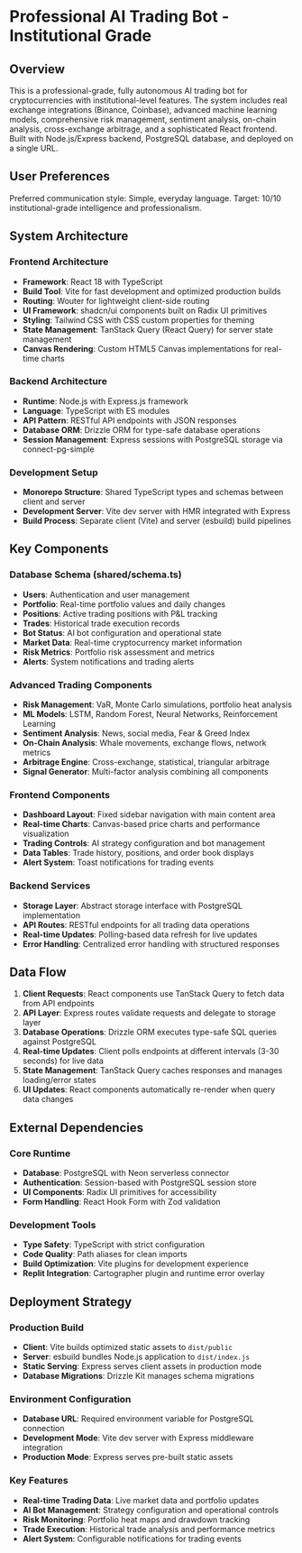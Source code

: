 # Professional AI Trading Bot - Institutional Grade

## Overview

This is a professional-grade, fully autonomous AI trading bot for cryptocurrencies with institutional-level features. The system includes real exchange integrations (Binance, Coinbase), advanced machine learning models, comprehensive risk management, sentiment analysis, on-chain analysis, cross-exchange arbitrage, and a sophisticated React frontend. Built with Node.js/Express backend, PostgreSQL database, and deployed on a single URL.

## User Preferences

Preferred communication style: Simple, everyday language.
Target: 10/10 institutional-grade intelligence and professionalism.

## System Architecture

### Frontend Architecture
- **Framework**: React 18 with TypeScript
- **Build Tool**: Vite for fast development and optimized production builds
- **Routing**: Wouter for lightweight client-side routing
- **UI Framework**: shadcn/ui components built on Radix UI primitives
- **Styling**: Tailwind CSS with CSS custom properties for theming
- **State Management**: TanStack Query (React Query) for server state management
- **Canvas Rendering**: Custom HTML5 Canvas implementations for real-time charts

### Backend Architecture
- **Runtime**: Node.js with Express.js framework
- **Language**: TypeScript with ES modules
- **API Pattern**: RESTful API endpoints with JSON responses
- **Database ORM**: Drizzle ORM for type-safe database operations
- **Session Management**: Express sessions with PostgreSQL storage via connect-pg-simple

### Development Setup
- **Monorepo Structure**: Shared TypeScript types and schemas between client and server
- **Development Server**: Vite dev server with HMR integrated with Express
- **Build Process**: Separate client (Vite) and server (esbuild) build pipelines

## Key Components

### Database Schema (shared/schema.ts)
- **Users**: Authentication and user management
- **Portfolio**: Real-time portfolio values and daily changes
- **Positions**: Active trading positions with P&L tracking
- **Trades**: Historical trade execution records
- **Bot Status**: AI bot configuration and operational state
- **Market Data**: Real-time cryptocurrency market information
- **Risk Metrics**: Portfolio risk assessment and metrics
- **Alerts**: System notifications and trading alerts

### Advanced Trading Components
- **Risk Management**: VaR, Monte Carlo simulations, portfolio heat analysis
- **ML Models**: LSTM, Random Forest, Neural Networks, Reinforcement Learning
- **Sentiment Analysis**: News, social media, Fear & Greed Index
- **On-Chain Analysis**: Whale movements, exchange flows, network metrics
- **Arbitrage Engine**: Cross-exchange, statistical, triangular arbitrage
- **Signal Generator**: Multi-factor analysis combining all components

### Frontend Components
- **Dashboard Layout**: Fixed sidebar navigation with main content area
- **Real-time Charts**: Canvas-based price charts and performance visualization
- **Trading Controls**: AI strategy configuration and bot management
- **Data Tables**: Trade history, positions, and order book displays
- **Alert System**: Toast notifications for trading events

### Backend Services
- **Storage Layer**: Abstract storage interface with PostgreSQL implementation
- **API Routes**: RESTful endpoints for all trading data operations
- **Real-time Updates**: Polling-based data refresh for live updates
- **Error Handling**: Centralized error handling with structured responses

## Data Flow

1. **Client Requests**: React components use TanStack Query to fetch data from API endpoints
2. **API Layer**: Express routes validate requests and delegate to storage layer
3. **Database Operations**: Drizzle ORM executes type-safe SQL queries against PostgreSQL
4. **Real-time Updates**: Client polls endpoints at different intervals (3-30 seconds) for live data
5. **State Management**: TanStack Query caches responses and manages loading/error states
6. **UI Updates**: React components automatically re-render when query data changes

## External Dependencies

### Core Runtime
- **Database**: PostgreSQL with Neon serverless connector
- **Authentication**: Session-based with PostgreSQL session store
- **UI Components**: Radix UI primitives for accessibility
- **Form Handling**: React Hook Form with Zod validation

### Development Tools
- **Type Safety**: TypeScript with strict configuration
- **Code Quality**: Path aliases for clean imports
- **Build Optimization**: Vite plugins for development experience
- **Replit Integration**: Cartographer plugin and runtime error overlay

## Deployment Strategy

### Production Build
- **Client**: Vite builds optimized static assets to `dist/public`
- **Server**: esbuild bundles Node.js application to `dist/index.js`
- **Static Serving**: Express serves client assets in production mode
- **Database Migrations**: Drizzle Kit manages schema migrations

### Environment Configuration
- **Database URL**: Required environment variable for PostgreSQL connection
- **Development Mode**: Vite dev server with Express middleware integration
- **Production Mode**: Express serves pre-built static assets

### Key Features
- **Real-time Trading Data**: Live market data and portfolio updates
- **AI Bot Management**: Strategy configuration and operational controls
- **Risk Monitoring**: Portfolio heat maps and drawdown tracking
- **Trade Execution**: Historical trade analysis and performance metrics
- **Alert System**: Configurable notifications for trading events